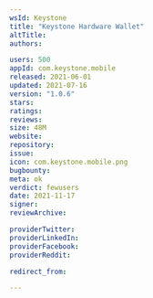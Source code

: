 ```yaml
---
wsId: Keystone
title: "Keystone Hardware Wallet"
altTitle: 
authors:

users: 500
appId: com.keystone.mobile
released: 2021-06-01
updated: 2021-07-16
version: "1.0.6"
stars: 
ratings: 
reviews: 
size: 48M
website: 
repository: 
issue: 
icon: com.keystone.mobile.png
bugbounty: 
meta: ok
verdict: fewusers
date: 2021-11-17
signer: 
reviewArchive:

providerTwitter: 
providerLinkedIn: 
providerFacebook: 
providerReddit: 

redirect_from:

---
```


